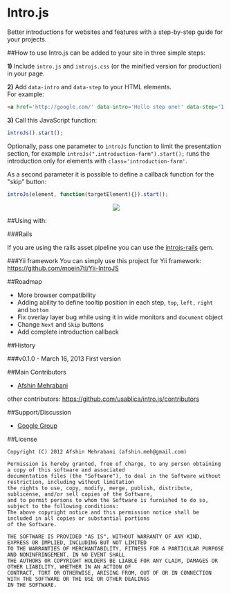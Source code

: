 Intro.js
========

Better introductions for websites and features with a step-by-step guide for your projects.

##How to use
Intro.js can be added to your site in three simple steps:

**1)** Include `intro.js` and `introjs.css` (or the minified version for production) in your page.

**2)** Add `data-intro` and `data-step` to your HTML elements.  
For example: 
```html
<a href='http://google.com/' data-intro='Hello step one!' data-step='1'></a>
````
  
**3)** Call this JavaScript function:
```javascript
introJs().start();
````
 
Optionally, pass one parameter to `introJs` function to limit the presentation section, for example `introJs(".introduction-farm").start();` runs the introduction only for elements with `class='introduction-farm'`.

As a second parameter it is possible to define a callback function for the "skip" button:
```javascript
introJs(element, function(targetElement){}).start();
````

<p align="center"><img src="http://usablica.github.com/intro.js/img/introjs-demo.jpg"></p>  

##Using with:

###Rails

If you are using the rails asset pipeline you can use the [introjs-rails](https://github.com/heelhook/intro.js-rails) gem.

###Yii framework
You can simply use this project for Yii framework: https://github.com/moein7tl/Yii-IntroJS

##Roadmap
- More browser compatibility
- Adding ability to define tooltip position in each step, `top`, `left,` `right` and `bottom`
- Fix overlay layer bug while using it in wide monitors and `document` object
- Change `Next` and `Skip` buttons
- Add complete introduction callback

##History

###v0.1.0 - March 16, 2013
First version


##Main Contributors
- [Afshin Mehrabani](http://afshinm.name/)  

other contributors: https://github.com/usablica/intro.js/contributors

##Support/Discussion

- [Google Group](https://groups.google.com/d/forum/introjs)

##License

    Copyright (C) 2012 Afshin Mehrabani (afshin.meh@gmail.com)
    
    Permission is hereby granted, free of charge, to any person obtaining a copy of this software and associated 
    documentation files (the "Software"), to deal in the Software without restriction, including without limitation 
    the rights to use, copy, modify, merge, publish, distribute, sublicense, and/or sell copies of the Software, 
    and to permit persons to whom the Software is furnished to do so, subject to the following conditions:
    The above copyright notice and this permission notice shall be included in all copies or substantial portions 
    of the Software.
    
    THE SOFTWARE IS PROVIDED "AS IS", WITHOUT WARRANTY OF ANY KIND, EXPRESS OR IMPLIED, INCLUDING BUT NOT LIMITED 
    TO THE WARRANTIES OF MERCHANTABILITY, FITNESS FOR A PARTICULAR PURPOSE AND NONINFRINGEMENT. IN NO EVENT SHALL 
    THE AUTHORS OR COPYRIGHT HOLDERS BE LIABLE FOR ANY CLAIM, DAMAGES OR OTHER LIABILITY, WHETHER IN AN ACTION OF 
    CONTRACT, TORT OR OTHERWISE, ARISING FROM, OUT OF OR IN CONNECTION WITH THE SOFTWARE OR THE USE OR OTHER DEALINGS 
    IN THE SOFTWARE.
